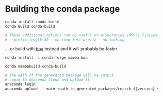 # Building the conda package

```bash
conda install conda-build
conda build conda-build

# These additional options can be useful on misbehaving (NFS?) filesystems
# --prefix-length 80 --no-long-test-prefix --no-locking
```

... or build with [boa](https://github.com/mamba-org/boa) instead and it will probably be faster.

```bash
conda install -c conda-forge mamba boa

conda mambabuild conda-build

# The path of the generated package will be output.
# Login to Anaconda Cloud and upload it
anaconda login
anaconda upload -l main <path_to_generated_package>/rnasik-${version}-${build}.tar.bz2
```
